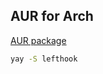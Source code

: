 ## AUR for Arch

[AUR package](https://aur.archlinux.org/packages/lefthook)

```sh
yay -S lefthook
```
